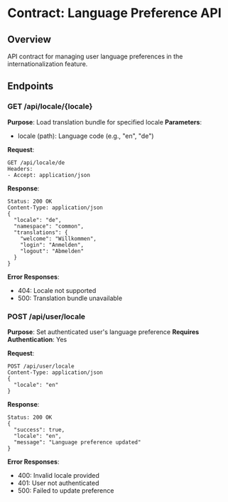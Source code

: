 # Contract: Language Preference API

## Overview
API contract for managing user language preferences in the internationalization feature.

## Endpoints

### GET /api/locale/{locale}
**Purpose**: Load translation bundle for specified locale
**Parameters**:
- locale (path): Language code (e.g., "en", "de")

**Request**:
```
GET /api/locale/de
Headers:
- Accept: application/json
```

**Response**:
```
Status: 200 OK
Content-Type: application/json
{
  "locale": "de",
  "namespace": "common",
  "translations": {
    "welcome": "Willkommen",
    "login": "Anmelden",
    "logout": "Abmelden"
  }
}
```

**Error Responses**:
- 404: Locale not supported
- 500: Translation bundle unavailable

### POST /api/user/locale
**Purpose**: Set authenticated user's language preference
**Requires Authentication**: Yes

**Request**:
```
POST /api/user/locale
Content-Type: application/json
{
  "locale": "en"
}
```

**Response**:
```
Status: 200 OK
{
  "success": true,
  "locale": "en",
  "message": "Language preference updated"
}
```

**Error Responses**:
- 400: Invalid locale provided
- 401: User not authenticated
- 500: Failed to update preference